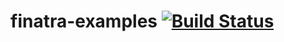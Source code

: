 # finatra-examples [![Build Status](https://travis-ci.org/lavenderx/finatra-examples.svg?branch=master)](https://travis-ci.org/lavenderx/finatra-examples)
